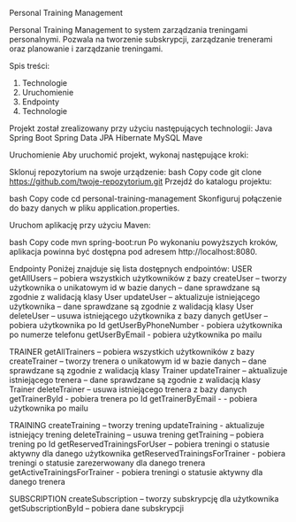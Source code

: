 Personal Training Management

Personal Training Management to system zarządzania treningami personalnymi. Pozwala na tworzenie subskrypcji, zarządzanie trenerami oraz planowanie i zarządzanie treningami.

Spis treści:
1. Technologie
2. Uruchomienie
3. Endpointy
4. Technologie

Projekt został zrealizowany przy użyciu następujących technologii:
Java
Spring Boot
Spring Data JPA
Hibernate
MySQL
Mave

Uruchomienie
Aby uruchomić projekt, wykonaj następujące kroki:

Sklonuj repozytorium na swoje urządzenie:
bash
Copy code
git clone https://github.com/twoje-repozytorium.git
Przejdź do katalogu projektu:

bash
Copy code
cd personal-training-management
Skonfiguruj połączenie do bazy danych w pliku application.properties.

Uruchom aplikację przy użyciu Maven:

bash
Copy code
mvn spring-boot:run
Po wykonaniu powyższych kroków, aplikacja powinna być dostępna pod adresem http://localhost:8080.

Endpointy
Poniżej znajduje się lista dostępnych endpointów:
USER
getAllUsers – pobiera wszystkich użytkowników z bazy
createUser – tworzy użytkownika o unikatowym id w bazie danych – dane sprawdzane są zgodnie z walidacją klasy User
updateUser – aktualizuje istniejącego użytkownika – dane sprawdzane są zgodnie z walidacją klasy User
deleteUser – usuwa istniejącego użytkownika z bazy danych
getUser – pobiera użytkownika po Id
getUserByPhoneNumber - pobiera użytkownika po numerze telefonu
getUserByEmail - pobiera użytkownika po mailu


TRAINER
getAllTrainers – pobiera wszystkich użytkowników z bazy
createTrainer – tworzy trenera o unikatowym id w bazie danych – dane sprawdzane są zgodnie z walidacją klasy Trainer
updateTrainer – aktualizuje istniejącego trenera – dane sprawdzane są zgodnie z walidacją klasy Trainer
deleteTrainer – usuwa istniejącego trenera z bazy danych
getTrainerById - pobiera trenera po Id
getTrainerByEmail - - pobiera użytkownika po mailu


TRAINING
createTraining – tworzy trening
updateTraining - aktualizuje istniejący trening
deleteTraining – usuwa trening
getTraining – pobiera trening po Id
getReservedTrainingsForUser – pobiera treningi o statusie aktywny dla danego użytkownika
getReservedTrainingsForTrainer - pobiera treningi o statusie zarezerwowany dla danego trenera
getActiveTrainingsForTrainer - pobiera treningi o statusie aktywny dla danego trenera

SUBSCRIPTION
createSubscription – tworzy subskrypcję dla użytkownika
getSubscriptionById – pobiera dane subskrypcji 
